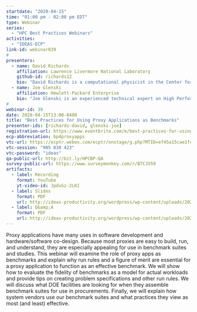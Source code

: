 ```yaml
---
startdate: "2020-04-15"
time: "01:00 pm - 02:00 pm EDT"
type: Webinar
series:
  - "HPC Best Practices Webinars"
activities:
  - "IDEAS-ECP"
link-id: webinar039
#
presenters:
  - name: David Richards
    affiliation: Lawrence Livermore National Laboratory
    github-id: richards12
    bio: "David Richards is a computational physicist in the Center for Applied Scientific Computing at Lawrence Livermore National Laboratory. Drawing upon extensive experience designing scientific simulation codes, David leads the Advanced Architecture and Portability Specialists (AAPS) team and is the PI for the ECP Proxy App Project. He is a winner of both the IEEE/ACM Gordon Bell Award (2007) and the R&D 100 award (2013). David holds a B.S. in Physics from Harvey Mudd College and a Ph.D. in Physics from the University of Illinois at Urbana-Champaign."
  - name: Joe Glenski
    affiliation: Hewlett-Packard Enterprise
    bio: "Joe Glenski is an experienced technical expert on High Performance Computing architectures and performance, with broad system knowledge and deep technical understanding of the ways HPC systems provide unmatched performance to advance science. He has led technical work for HPE, Cray, and SGI for major procurements, critical system acceptances, and new product bring-up. Joe is currently the CORAL-2 Performance Lead for HPE, guiding the performance and benchmarking activities for the “Frontier” system at Oak Ridge National Laboratory and the “El Capitan” system at Lawrence Livermore National Laboratory."
#
webinar-id: 39
date: 2020-04-15T13:00-0400
title: "Best Practices for Using Proxy Applications as Benchmarks"
presenter-ids: [richards-david, glenski-joe]
registration-url: https://www.eventbrite.com/e/best-practices-for-using-proxy-applications-as-benchmarks-tickets-99267956129
ecp-abbreviation: bp4proxyapps
vtc-url: https://ecptr.webex.com/ecptr/onstage/g.php?MTID=ef45a15cae1fedbf5da996bde90d3d9d0
vtc-session: "905 030 423"
vtc-password: "ideas"
qa-public-url: http://bit.ly/HPCBP-QA
survey-public-url: https://www.surveymonkey.com/r/B7CJV59
artifacts:
  - label: Recording
    format: YouTube
    yt-video-id: JpdvGz-2LKI
  - label: Slides
    format: PDF
    url: http://ideas-productivity.org/wordpress/wp-content/uploads/2020/04/webinar039-bpproxyapps.pdf
  - label: Q&amp;A
    format: PDF
    url: http://ideas-productivity.org/wordpress/wp-content/uploads/2020/04/webinar039-bpproxyapps-qa.pdf
---
```

Proxy applications have many uses in software development and hardware/software co-design. Because most proxies are easy to build, run, and understand, they are especially appealing for use in benchmark suites and studies. This webinar will examine the role of proxy apps as benchmarks and explain why run rules and a figure of merit are essential for a proxy application to function as an effective benchmark. We will show how to evaluate the fidelity of benchmarks as a model for actual workloads and provide tips on creating problem specifications and other run rules. We will discuss what DOE facilities are looking for when they assemble benchmark suites for use in procurements. Finally, we will explain how system vendors use our benchmark suites and what practices they view as most (and least) effective.
